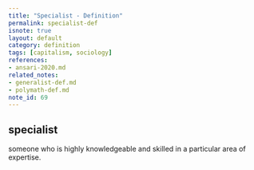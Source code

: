 ```yaml
---
title: "Specialist - Definition"
permalink: specialist-def
isnote: true
layout: default
category: definition
tags: [capitalism, sociology]
references:
- ansari-2020.md
related_notes: 
- generalist-def.md
- polymath-def.md
note_id: 69
---
```


## specialist

someone who is highly knowledgeable and skilled in a particular area of expertise. 